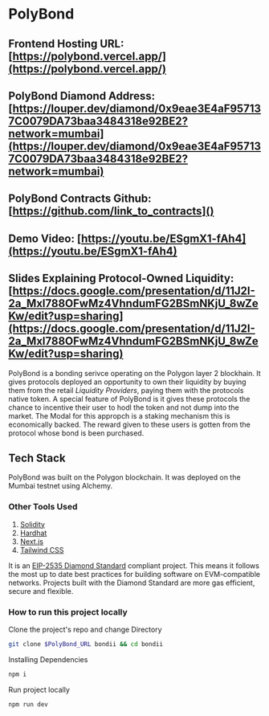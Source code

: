 # PolyBond 

## Frontend Hosting URL: [https://polybond.vercel.app/](https://polybond.vercel.app/)
## PolyBond Diamond Address: [https://louper.dev/diamond/0x9eae3E4aF957137C0079DA73baa3484318e92BE2?network=mumbai](https://louper.dev/diamond/0x9eae3E4aF957137C0079DA73baa3484318e92BE2?network=mumbai)
## PolyBond Contracts Github: [https://github.com/link_to_contracts]()
## Demo Video: [https://youtu.be/ESgmX1-fAh4](https://youtu.be/ESgmX1-fAh4)
## Slides Explaining Protocol-Owned Liquidity: [https://docs.google.com/presentation/d/11J2I-2a_Mxl788OFwMz4VhndumFG2BSmNKjU_8wZeKw/edit?usp=sharing](https://docs.google.com/presentation/d/11J2I-2a_Mxl788OFwMz4VhndumFG2BSmNKjU_8wZeKw/edit?usp=sharing)

PolyBond is a bonding serivce operating on the Polygon layer 2 blockhain. It gives protocols deployed an opportunity to own their liquidity by buying them from the retail *Liquidity Providers*, paying them with the protocols native token. A special feature of PolyBond is it gives these protocols the chance to incentive their user to hodl the token and not dump into the market. The Modal for this appropch is a staking mechanism this is economically backed. The reward given to these users is gotten from the protocol whose bond is been purchased.

## Tech Stack

PolyBond was built on the Polygon blockchain. It was deployed on the Mumbai testnet using Alchemy. 

### Other Tools Used
1. [Solidity](https://soliditylang.org/about/)
1. [Hardhat](https://hardhat.org/)
1. [Next.js](https://nextjs.org/learn/foundations/about-nextjs/what-is-nextjs)
1. [Tailwind CSS](https://tailwindcss.com/)

It is an [EIP-2535 Diamond Standard](https://eips.ethereum.org/EIPS/eip-2535) compliant project. This means it follows the most up to date best practices for building software on EVM-compatible networks. Projects built with the Diamond Standard are more gas efficient, secure and flexible.

### How to run this project locally 

Clone the project's repo and change Directory
```bash 
git clone $PolyBond_URL bondii && cd bondii
```

Installing Dependencies
```bash 
npm i 
```

Run project locally 
```bash 
npm run dev
```


